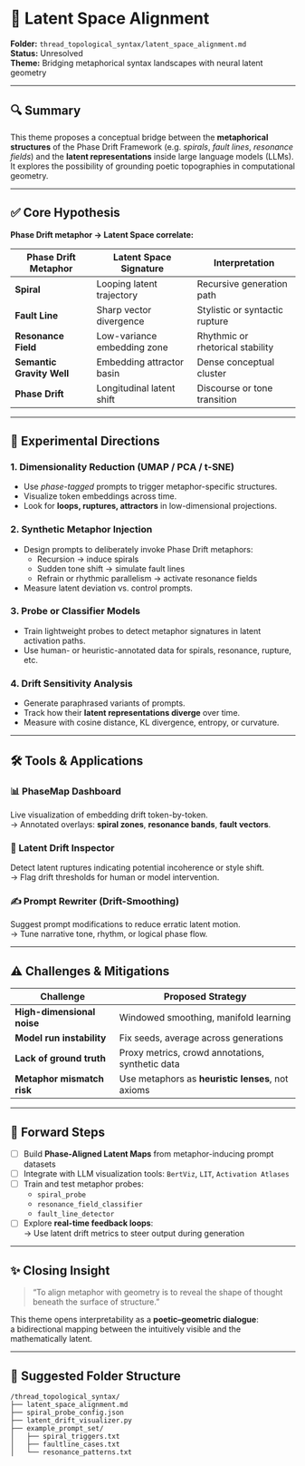 # 🧠 Latent Space Alignment  
**Folder:** `thread_topological_syntax/latent_space_alignment.md`  
**Status:** Unresolved  
**Theme:** Bridging metaphorical syntax landscapes with neural latent geometry

---

## 🔍 Summary

This theme proposes a conceptual bridge between the **metaphorical structures** of the Phase Drift Framework (e.g. *spirals*, *fault lines*, *resonance fields*) and the **latent representations** inside large language models (LLMs). It explores the possibility of grounding poetic topographies in computational geometry.

---

## ✅ Core Hypothesis

**Phase Drift metaphor → Latent Space correlate:**

| Phase Drift Metaphor       | Latent Space Signature        | Interpretation                        |
|----------------------------|-------------------------------|---------------------------------------|
| **Spiral**                 | Looping latent trajectory      | Recursive generation path             |
| **Fault Line**             | Sharp vector divergence        | Stylistic or syntactic rupture        |
| **Resonance Field**        | Low-variance embedding zone    | Rhythmic or rhetorical stability      |
| **Semantic Gravity Well**  | Embedding attractor basin      | Dense conceptual cluster              |
| **Phase Drift**            | Longitudinal latent shift      | Discourse or tone transition          |

---

## 🧪 Experimental Directions

### 1. Dimensionality Reduction (UMAP / PCA / t-SNE)  
- Use *phase-tagged* prompts to trigger metaphor-specific structures.  
- Visualize token embeddings across time.  
- Look for **loops, ruptures, attractors** in low-dimensional projections.

### 2. Synthetic Metaphor Injection  
- Design prompts to deliberately invoke Phase Drift metaphors:  
  - Recursion → induce spirals  
  - Sudden tone shift → simulate fault lines  
  - Refrain or rhythmic parallelism → activate resonance fields  
- Measure latent deviation vs. control prompts.

### 3. Probe or Classifier Models  
- Train lightweight probes to detect metaphor signatures in latent activation paths.  
- Use human- or heuristic-annotated data for spirals, resonance, rupture, etc.

### 4. Drift Sensitivity Analysis  
- Generate paraphrased variants of prompts.  
- Track how their **latent representations diverge** over time.  
- Measure with cosine distance, KL divergence, entropy, or curvature.

---

## 🛠 Tools & Applications

### 📊 PhaseMap Dashboard  
Live visualization of embedding drift token-by-token.  
→ Annotated overlays: **spiral zones**, **resonance bands**, **fault vectors**.

### 🧭 Latent Drift Inspector  
Detect latent ruptures indicating potential incoherence or style shift.  
→ Flag drift thresholds for human or model intervention.

### ✍️ Prompt Rewriter (Drift-Smoothing)  
Suggest prompt modifications to reduce erratic latent motion.  
→ Tune narrative tone, rhythm, or logical phase flow.

---

## ⚠️ Challenges & Mitigations

| Challenge                  | Proposed Strategy                              |
|---------------------------|-------------------------------------------------|
| **High-dimensional noise**| Windowed smoothing, manifold learning           |
| **Model run instability** | Fix seeds, average across generations           |
| **Lack of ground truth**  | Proxy metrics, crowd annotations, synthetic data|
| **Metaphor mismatch risk**| Use metaphors as **heuristic lenses**, not axioms|

---

## 🔮 Forward Steps

- [ ] Build **Phase-Aligned Latent Maps** from metaphor-inducing prompt datasets  
- [ ] Integrate with LLM visualization tools: `BertViz`, `LIT`, `Activation Atlases`  
- [ ] Train and test metaphor probes:  
  - `spiral_probe`  
  - `resonance_field_classifier`  
  - `fault_line_detector`  
- [ ] Explore **real-time feedback loops**:  
  → Use latent drift metrics to steer output during generation

---

## ✨ Closing Insight

> “To align metaphor with geometry is to reveal the shape of thought beneath the surface of structure.”

This theme opens interpretability as a **poetic–geometric dialogue**:  
a bidirectional mapping between the intuitively visible and the mathematically latent.

---

## 📁 Suggested Folder Structure

```
/thread_topological_syntax/
├── latent_space_alignment.md
├── spiral_probe_config.json
├── latent_drift_visualizer.py
├── example_prompt_set/
│   ├── spiral_triggers.txt
│   ├── faultline_cases.txt
│   └── resonance_patterns.txt
```
